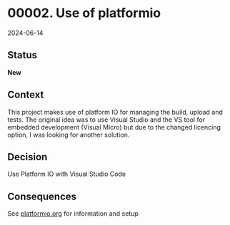 # 00002. Use of platformio

2024-06-14

## Status

__New__

## Context

This project makes use of platform IO for managing the build, upload and tests. The original idea was to use Visual Studio and the VS tool for embedded development (Visual Micro)
but due to the changed licencing option, I was looking for another solution.

## Decision

Use Platform IO with Visual Studio Code

## Consequences

See [platformio.org](https://platformio.org/) for information and setup
